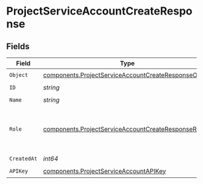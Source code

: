 # ProjectServiceAccountCreateResponse


## Fields

| Field                                                                                                                        | Type                                                                                                                         | Required                                                                                                                     | Description                                                                                                                  |
| ---------------------------------------------------------------------------------------------------------------------------- | ---------------------------------------------------------------------------------------------------------------------------- | ---------------------------------------------------------------------------------------------------------------------------- | ---------------------------------------------------------------------------------------------------------------------------- |
| `Object`                                                                                                                     | [components.ProjectServiceAccountCreateResponseObject](../../models/components/projectserviceaccountcreateresponseobject.md) | :heavy_check_mark:                                                                                                           | N/A                                                                                                                          |
| `ID`                                                                                                                         | *string*                                                                                                                     | :heavy_check_mark:                                                                                                           | N/A                                                                                                                          |
| `Name`                                                                                                                       | *string*                                                                                                                     | :heavy_check_mark:                                                                                                           | N/A                                                                                                                          |
| `Role`                                                                                                                       | [components.ProjectServiceAccountCreateResponseRole](../../models/components/projectserviceaccountcreateresponserole.md)     | :heavy_check_mark:                                                                                                           | Service accounts can only have one role of type `member`                                                                     |
| `CreatedAt`                                                                                                                  | *int64*                                                                                                                      | :heavy_check_mark:                                                                                                           | N/A                                                                                                                          |
| `APIKey`                                                                                                                     | [components.ProjectServiceAccountAPIKey](../../models/components/projectserviceaccountapikey.md)                             | :heavy_check_mark:                                                                                                           | N/A                                                                                                                          |